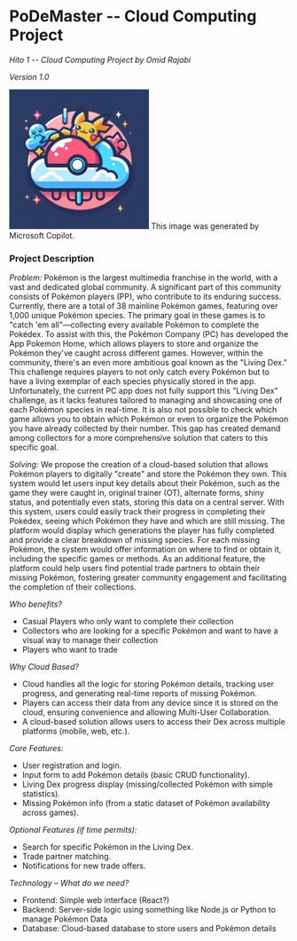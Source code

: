 # PoDeMaster -- Cloud Computing Project 
*Hito 1 -- Cloud Computing Project by Omid Rajabi*

*Version 1.0*

<img src="../images/PoDeMaster-Logo.png" alt="PoDeMaster Logo" style="width:50%;">
This image was generated by Microsoft Copilot.

### Project Description
*Problem:* 
Pokémon is the largest multimedia franchise in the world, with a vast and dedicated global community. A significant part of this community consists of Pokémon players (PP), who contribute to its enduring success. Currently, there are a total of 38 mainline Pokémon games, featuring over 1,000 unique Pokémon species. The primary goal in these games is to "catch 'em all"—collecting every available Pokémon to complete the Pokédex. To assist with this, the Pokémon Company (PC) has developed the App Pokemon Home, which allows players to store and organize the Pokémon they've caught across different games. However, within the community, there's an even more ambitious goal known as the "Living Dex." This challenge requires players to not only catch every Pokémon but to have a living exemplar of each species physically stored in the app. Unfortunately, the current PC app does not fully support this "Living Dex" challenge, as it lacks features tailored to managing and showcasing one of each Pokémon species in real-time. It is also not possible to check which game allows you to obtain which Pokémon or even to organize the Pokémon you have already collected by their number. This gap has created demand among collectors for a more comprehensive solution that caters to this specific goal.

*Solving:*
We propose the creation of a cloud-based solution that allows Pokémon players to digitally "create" and store the Pokémon they own. This system would let users input key details about their Pokémon, such as the game they were caught in, original trainer (OT), alternate forms, shiny status, and potentially even stats, storing this data on a central server.
With this system, users could easily track their progress in completing their Pokédex, seeing which Pokémon they have and which are still missing. The platform would display which generations the player has fully completed and provide a clear breakdown of missing species. For each missing Pokémon, the system would offer information on where to find or obtain it, including the specific games or methods.
As an additional feature, the platform could help users find potential trade partners to obtain their missing Pokémon, fostering greater community engagement and facilitating the completion of their collections.

*Who benefits?*
- Casual Players who only want to complete their collection
- Collectors who are looking for a specific Pokémon and want to have a visual way to manage their collection
- Players who want to trade

*Why Cloud Based?* 
- Cloud handles all the logic for storing Pokémon details, tracking user progress, and generating real-time reports of missing Pokémon.
- Players can access their data from any device since it is stored on the cloud, ensuring convenience and allowing Multi-User Collaboration.
- A cloud-based solution allows users to access their Dex across multiple platforms (mobile, web, etc.).

*Core Features:*
- User registration and login.
- Input form to add Pokémon details (basic CRUD functionality).
- Living Dex progress display (missing/collected Pokémon with simple statistics).
- Missing Pokémon info (from a static dataset of Pokémon availability across games).

*Optional Features (if time permits):*
- Search for specific Pokémon in the Living Dex.
- Trade partner matching.
- Notifications for new trade offers.

*Technology – What do we need?* 
- Frontend: Simple web interface (React?)
- Backend: Server-side logic using something like Node.js or Python to manage Pokémon Data
- Database: Cloud-based database to store users and Pokémon details 

